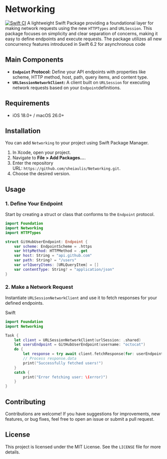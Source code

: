 # Networking
[![Swift CI](https://github.com/shiaulis/networking/actions/workflows/build_and_test_main.yml/badge.svg)](https://github.com/shiaulis/networking/actions/workflows/build_and_test_main.yml)
A lightweight Swift Package providing a foundational layer for making network requests using the new `HTTPTypes` and `URLSession`. This package focuses on simplicity and clear separation of concerns, making it easy to define endpoints and execute requests. The package utilizes all new concurrency features introduced in Swift 6.2 for asynchronous code

## Main Components
- **`Endpoint` Protocol:** Define your API endpoints with properties like scheme, HTTP method, host, path, query items, and content type.
- **`URLSessionNetworkClient`:** A client built on `URLSession` for executing network requests based on your `Endpoint`definitions.

## Requirements
- iOS 18.0+ / macOS 26.0+   

## Installation
You can add `Networking` to your project using Swift Package Manager.
1. In Xcode, open your project.
2. Navigate to **File > Add Packages...**.
3. Enter the repository URL: `https://github.com/sheiaulis/Networking.git`.
4. Choose the desired version.

## Usage

### 1. Define Your Endpoint
Start by creating a struct or class that conforms to the `Endpoint` protocol.
```swift
import Foundation
import Networking
import HTTPTypes

struct GitHubUserEndpoint: Endpoint {
    var scheme: EndpointScheme = .https
    var httpMethod: HTTPMethod = .get
    var host: String = "api.github.com"
    var path: String? = "/users"
    var urlQueryItems: [URLQueryItem] = []
    var contentType: String? = "application/json"
}
```

### 2. Make a Network Request
Instantiate `URLSessionNetworkClient` and use it to fetch responses for your defined endpoints.

Swift

```swift
import Foundation
import Networking

Task {
    let client = URLSessionNetworkClient(urlSession: .shared)
    let usersEndpoint = GitHubUserEndpoint(username: "octocat")
    do {
        let response = try await client.fetchResponse(for: userEndpoint)
        // Process response.data
        print("Successfully fetched users!")
    } 
    catch {
        print("Error fetching user: \(error)")
    }
}
```

## Contributing
Contributions are welcome! If you have suggestions for improvements, new features, or bug fixes, feel free to open an issue or submit a pull request.

## License
This project is licensed under the MIT License. See the `LICENSE` file for more details.

